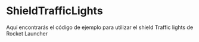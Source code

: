 # ShieldTrafficLights
Aquí encontrarás el código de ejemplo para utilizar el shield Traffic lights de Rocket Launcher
